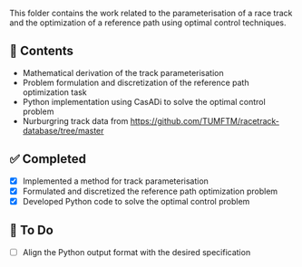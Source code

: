 This folder contains the work related to the parameterisation of a race track and the optimization of a reference path using optimal control techniques.

## 📌 Contents

- Mathematical derivation of the track parameterisation
- Problem formulation and discretization of the reference path optimization task
- Python implementation using CasADi to solve the optimal control problem
- Nurburgring track data from https://github.com/TUMFTM/racetrack-database/tree/master

## ✅ Completed

- [x] Implemented a method for track parameterisation
- [x] Formulated and discretized the reference path optimization problem
- [x] Developed Python code to solve the optimal control problem

## 🔧 To Do

- [ ] Align the Python output format with the desired specification
